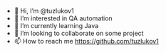 - 👋 Hi, I’m @tuzlukov1
- 👀 I’m interested in QA automation
- 🌱 I’m currently learning Java
- 💞️ I’m looking to collaborate on some project
- 📫 How to reach me https://github.com/tuzlukov1

<!---
tuzlukov1/tuzlukov1 is a ✨ special ✨ repository because its `README.md` (this file) appears on your GitHub profile.
You can click the Preview link to take a look at your changes.
--->
